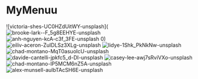 # MyMenuu

![victoria-shes-UC0HZdUitWY-unsplash](![brooke-lark--F_5g8EEHYE-unsplash](https://github.com/rujin2003/MyMenuu/assets/71916379/f524373a-8b96-40b4-83c6-ad8a830c775d)![anh-nguyen-kcA-c3f_3FE-unsplash](https://github.com/rujin2003/MyMenuu/assets/71916379/6dd66c4d-b3f8-4118-9e06-3207e855c6e1)
0)
![eiliv-aceron-ZuIDLSz3XLg-unsplash](https://github.com/rujin2003/MyMenuu/assets/71916379/80c7a955-756c-44c9-8452-bffdbffdf4fb)
![lidye-1Shk_PkNkNw-unsplash](https://github.com/rujin2003/MyMenuu/assets/71916379/3a4de14e-983f-4109-aa04-0e6a8066a9aa)
![chad-montano-MqT0asuoIcU-unsplash](https://github.com/rujin2003/MyMenuu/assets/71916379/3f162803-47c7-460a-8dd9-2d11b7fe0072)
![davide-cantelli-jpkfc5_d-DI-unsplash](https://github.com/rujin2003/MyMenuu/assets/71916379/7d747e7d-a24c-40a4-9a3f-ce290bb6feaf)
![casey-lee-awj7sRviVXo-unsplash](https://github.com/rujin2003/MyMenuu/assets/71916379/b2e6bb5c-3f9d-45c5-bb07-0699f7cbf9a0)
![chad-montano-lP5MCM6nZ5A-unsplash](https://github.com/rujin2003/MyMenuu/assets/71916379/ed349995-c787-4a45-bf97-e7647c7c1fdc)
![alex-munsell-auIbTAcSH6E-unsplash](https://github.com/rujin2003/MyMenuu/assets/71916379/d1ef1440-7121-4230-b5f4-d2e333d3f5f2)
